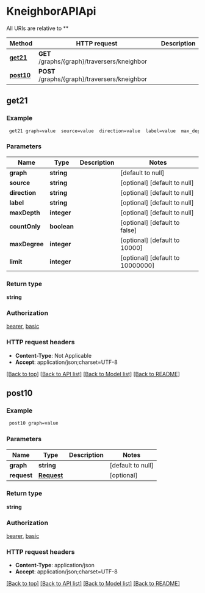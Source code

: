 # KneighborAPIApi

All URIs are relative to **

Method | HTTP request | Description
------------- | ------------- | -------------
[**get21**](KneighborAPIApi.md#get21) | **GET** /graphs/{graph}/traversers/kneighbor | 
[**post10**](KneighborAPIApi.md#post10) | **POST** /graphs/{graph}/traversers/kneighbor | 



## get21



### Example

```bash
 get21 graph=value  source=value  direction=value  label=value  max_depth=value  count_only=value  max_degree=value  limit=value
```

### Parameters


Name | Type | Description  | Notes
------------- | ------------- | ------------- | -------------
 **graph** | **string** |  | [default to null]
 **source** | **string** |  | [optional] [default to null]
 **direction** | **string** |  | [optional] [default to null]
 **label** | **string** |  | [optional] [default to null]
 **maxDepth** | **integer** |  | [optional] [default to null]
 **countOnly** | **boolean** |  | [optional] [default to false]
 **maxDegree** | **integer** |  | [optional] [default to 10000]
 **limit** | **integer** |  | [optional] [default to 10000000]

### Return type

**string**

### Authorization

[bearer](../README.md#bearer), [basic](../README.md#basic)

### HTTP request headers

- **Content-Type**: Not Applicable
- **Accept**: application/json;charset=UTF-8

[[Back to top]](#) [[Back to API list]](../README.md#documentation-for-api-endpoints) [[Back to Model list]](../README.md#documentation-for-models) [[Back to README]](../README.md)


## post10



### Example

```bash
 post10 graph=value
```

### Parameters


Name | Type | Description  | Notes
------------- | ------------- | ------------- | -------------
 **graph** | **string** |  | [default to null]
 **request** | [**Request**](Request.md) |  | [optional]

### Return type

**string**

### Authorization

[bearer](../README.md#bearer), [basic](../README.md#basic)

### HTTP request headers

- **Content-Type**: application/json
- **Accept**: application/json;charset=UTF-8

[[Back to top]](#) [[Back to API list]](../README.md#documentation-for-api-endpoints) [[Back to Model list]](../README.md#documentation-for-models) [[Back to README]](../README.md)

